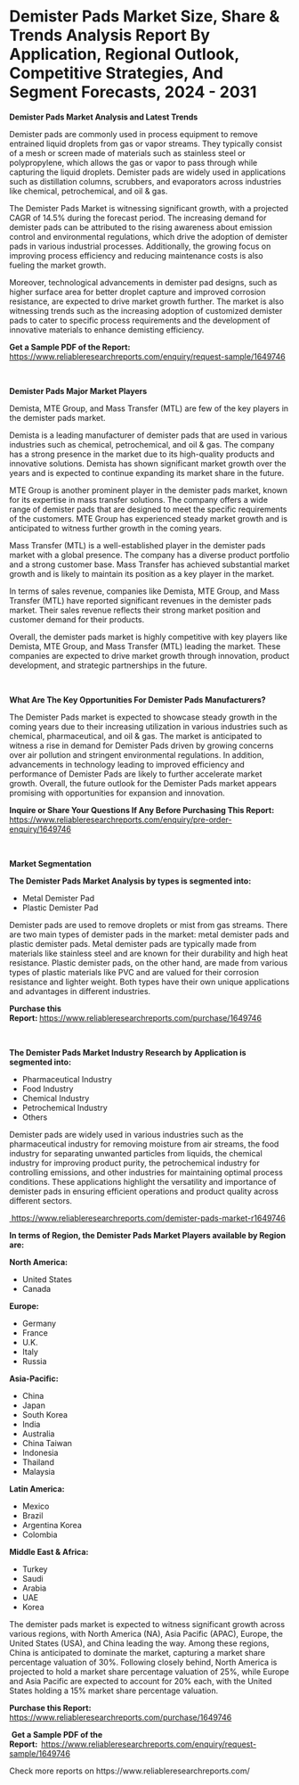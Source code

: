 <p><h1>Demister Pads Market Size, Share & Trends Analysis Report By Application, Regional Outlook, Competitive Strategies, And Segment Forecasts, 2024 - 2031</h1></p><p><strong>Demister Pads Market Analysis and Latest Trends</strong></p>
<p><p>Demister pads are commonly used in process equipment to remove entrained liquid droplets from gas or vapor streams. They typically consist of a mesh or screen made of materials such as stainless steel or polypropylene, which allows the gas or vapor to pass through while capturing the liquid droplets. Demister pads are widely used in applications such as distillation columns, scrubbers, and evaporators across industries like chemical, petrochemical, and oil & gas.</p><p>The Demister Pads Market is witnessing significant growth, with a projected CAGR of 14.5% during the forecast period. The increasing demand for demister pads can be attributed to the rising awareness about emission control and environmental regulations, which drive the adoption of demister pads in various industrial processes. Additionally, the growing focus on improving process efficiency and reducing maintenance costs is also fueling the market growth.</p><p>Moreover, technological advancements in demister pad designs, such as higher surface area for better droplet capture and improved corrosion resistance, are expected to drive market growth further. The market is also witnessing trends such as the increasing adoption of customized demister pads to cater to specific process requirements and the development of innovative materials to enhance demisting efficiency.</p></p>
<p><strong>Get a Sample PDF of the Report:&nbsp;</strong> <a href="https://www.reliableresearchreports.com/enquiry/request-sample/1649746">https://www.reliableresearchreports.com/enquiry/request-sample/1649746</a></p>
<p>&nbsp;</p>
<p><strong>Demister Pads Major Market Players</strong></p>
<p><p>Demista, MTE Group, and Mass Transfer (MTL) are few of the key players in the demister pads market.</p><p>Demista is a leading manufacturer of demister pads that are used in various industries such as chemical, petrochemical, and oil & gas. The company has a strong presence in the market due to its high-quality products and innovative solutions. Demista has shown significant market growth over the years and is expected to continue expanding its market share in the future.</p><p>MTE Group is another prominent player in the demister pads market, known for its expertise in mass transfer solutions. The company offers a wide range of demister pads that are designed to meet the specific requirements of the customers. MTE Group has experienced steady market growth and is anticipated to witness further growth in the coming years.</p><p>Mass Transfer (MTL) is a well-established player in the demister pads market with a global presence. The company has a diverse product portfolio and a strong customer base. Mass Transfer has achieved substantial market growth and is likely to maintain its position as a key player in the market.</p><p>In terms of sales revenue, companies like Demista, MTE Group, and Mass Transfer (MTL) have reported significant revenues in the demister pads market. Their sales revenue reflects their strong market position and customer demand for their products.</p><p>Overall, the demister pads market is highly competitive with key players like Demista, MTE Group, and Mass Transfer (MTL) leading the market. These companies are expected to drive market growth through innovation, product development, and strategic partnerships in the future.</p></p>
<p>&nbsp;</p>
<p><strong>What Are The Key Opportunities For Demister Pads Manufacturers?</strong></p>
<p><p>The Demister Pads market is expected to showcase steady growth in the coming years due to their increasing utilization in various industries such as chemical, pharmaceutical, and oil & gas. The market is anticipated to witness a rise in demand for Demister Pads driven by growing concerns over air pollution and stringent environmental regulations. In addition, advancements in technology leading to improved efficiency and performance of Demister Pads are likely to further accelerate market growth. Overall, the future outlook for the Demister Pads market appears promising with opportunities for expansion and innovation.</p></p>
<p><strong>Inquire or Share Your Questions If Any Before Purchasing This Report:</strong> <a href="https://www.reliableresearchreports.com/enquiry/pre-order-enquiry/1649746">https://www.reliableresearchreports.com/enquiry/pre-order-enquiry/1649746</a></p>
<p>&nbsp;</p>
<p><strong>Market Segmentation</strong></p>
<p><strong>The Demister Pads Market Analysis by types is segmented into:</strong></p>
<p><ul><li>Metal Demister Pad</li><li>Plastic Demister Pad</li></ul></p>
<p><p>Demister pads are used to remove droplets or mist from gas streams. There are two main types of demister pads in the market: metal demister pads and plastic demister pads. Metal demister pads are typically made from materials like stainless steel and are known for their durability and high heat resistance. Plastic demister pads, on the other hand, are made from various types of plastic materials like PVC and are valued for their corrosion resistance and lighter weight. Both types have their own unique applications and advantages in different industries.</p></p>
<p><strong>Purchase this Report:&nbsp;</strong><a href="https://www.reliableresearchreports.com/purchase/1649746">https://www.reliableresearchreports.com/purchase/1649746</a></p>
<p>&nbsp;</p>
<p><strong>The Demister Pads Market Industry Research by Application is segmented into:</strong></p>
<p><ul><li>Pharmaceutical Industry</li><li>Food Industry</li><li>Chemical Industry</li><li>Petrochemical Industry</li><li>Others</li></ul></p>
<p><p>Demister pads are widely used in various industries such as the pharmaceutical industry for removing moisture from air streams, the food industry for separating unwanted particles from liquids, the chemical industry for improving product purity, the petrochemical industry for controlling emissions, and other industries for maintaining optimal process conditions. These applications highlight the versatility and importance of demister pads in ensuring efficient operations and product quality across different sectors.</p></p>
<p><a href="https://www.reliableresearchreports.com/demister-pads-market-r1649746">&nbsp;https://www.reliableresearchreports.com/demister-pads-market-r1649746</a></p>
<p><strong>In terms of Region, the Demister Pads Market Players available by Region are:</strong></p>
<p>
    <p> <strong> North America: </strong>
        <ul>
            <li>United States</li>
            <li>Canada</li>
        </ul>
        </p> 
    <p> <strong> Europe: </strong>
        <ul>
            <li>Germany</li>
            <li>France</li>
            <li>U.K.</li>
            <li>Italy</li>
            <li>Russia</li>
        </ul>
        </p> 
    <p> <strong> Asia-Pacific: </strong>
        <ul>
            <li>China</li>
            <li>Japan</li>
            <li>South Korea</li>
            <li>India</li>
            <li>Australia</li>
            <li>China Taiwan</li>
            <li>Indonesia</li>
            <li>Thailand</li>
            <li>Malaysia</li>
        </ul>
        </p> 
    <p> <strong> Latin America: </strong>
        <ul>
            <li>Mexico</li>
            <li>Brazil</li>
            <li>Argentina Korea</li>
            <li>Colombia</li>
        </ul>
        </p> 
    <p> <strong> Middle East & Africa: </strong>
        <ul>
            <li>Turkey</li>
            <li>Saudi</li>
            <li>Arabia</li>
            <li>UAE</li>
            <li>Korea</li>
        </ul>
    </p>
    </p>
<p><p>The demister pads market is expected to witness significant growth across various regions, with North America (NA), Asia Pacific (APAC), Europe, the United States (USA), and China leading the way. Among these regions, China is anticipated to dominate the market, capturing a market share percentage valuation of 30%. Following closely behind, North America is projected to hold a market share percentage valuation of 25%, while Europe and Asia Pacific are expected to account for 20% each, with the United States holding a 15% market share percentage valuation.</p></p>
<p><strong>Purchase this Report: </strong><a href="https://www.reliableresearchreports.com/purchase/1649746">https://www.reliableresearchreports.com/purchase/1649746</a></p>
<p>&nbsp;<strong>Get a Sample PDF of the Report:&nbsp;&nbsp;</strong><a href="https://www.reliableresearchreports.com/enquiry/request-sample/1649746">https://www.reliableresearchreports.com/enquiry/request-sample/1649746</a></p>
<p><strong></strong></p>
<p>Check more reports on https://www.reliableresearchreports.com/</p>